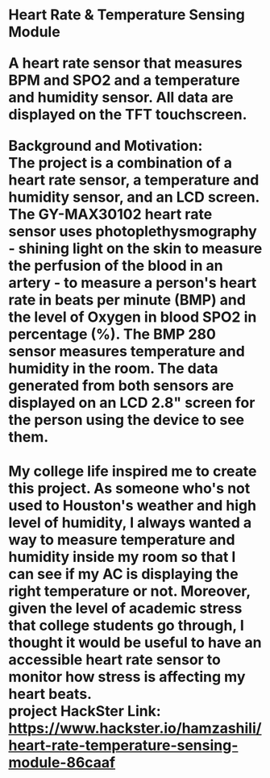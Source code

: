 <h1> Heart Rate & Temperature Sensing Module
<p> A heart rate sensor that measures BPM and SPO2 and a temperature and humidity sensor. All data are displayed on the TFT touchscreen.</p>

**Background and Motivation:** <br>
The project is a combination of a heart rate sensor, a temperature and humidity sensor, and an LCD screen. The GY-MAX30102 heart rate sensor uses photoplethysmography - shining light on the skin to measure the perfusion of the blood in an artery - to measure a person's heart rate in beats per minute (BMP) and the level of Oxygen in blood SPO2 in percentage (%). The BMP 280 sensor measures temperature and humidity in the room. The data generated from both sensors are displayed on an LCD 2.8" screen for the person using the device to see them.<br>
<br>
My college life inspired me to create this project. As someone who's not used to Houston's weather and high level of humidity, I always wanted a way to measure temperature and humidity inside my room so that I can see if my AC is displaying the right temperature or not. Moreover, given the level of academic stress that college students go through, I thought it would be useful to have an accessible heart rate sensor to monitor how stress is affecting my heart beats.<br>
**project HackSter Link:** https://www.hackster.io/hamzashili/heart-rate-temperature-sensing-module-86caaf
